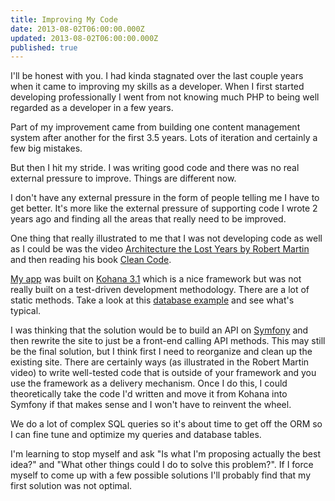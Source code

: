 ```yaml
---
title: Improving My Code
date: 2013-08-02T06:00:00.000Z
updated: 2013-08-02T06:00:00.000Z
published: true
---
```


I'll be honest with you. I had kinda stagnated over the last couple years when it came to improving my skills as a developer. When I first started developing professionally I went from not knowing much PHP to being well regarded as a developer in a few years.

Part of my improvement came from building one content management system after another for the first 3.5 years. Lots of iteration and certainly a few big mistakes.

But then I hit my stride. I was writing good code and there was no real external pressure to improve. Things are different now.

I don't have any external pressure in the form of people telling me I have to get better. It's more like the external pressure of supporting code I wrote 2 years ago and finding all the areas that really need to be improved.

One thing that really illustrated to me that I was not developing code as well as I could be was the video [Architecture the Lost Years by Robert Martin](http://youtu.be/WpkDN78P884) and then reading his book [Clean Code](http://shll.me/cleancode).

[My app](http://www.datecheckpro.com/) was built on [Kohana 3.1](http://kohanaframework.org/) which is a nice framework but was not really built on a test-driven development methodology. There are a lot of static methods. Take a look at this [database example](https://docs.koseven.ga/guide/database/examples) and see what's typical.

I was thinking that the solution would be to build an API on [Symfony](http://symfony.com/) and then rewrite the site to just be a front-end calling API methods. This may still be the final solution, but I think first I need to reorganize and clean up the existing site. There are certainly ways (as illustrated in the Robert Martin video) to write well-tested code that is outside of your framework and you use the framework as a delivery mechanism. Once I do this, I could theoretically take the code I'd written and move it from Kohana into Symfony if that makes sense and I won't have to reinvent the wheel.

We do a lot of complex SQL queries so it's about time to get off the ORM so I can fine tune and optimize my queries and database tables.

I'm learning to stop myself and ask "Is what I'm proposing actually the best idea?" and "What other things could I do to solve this problem?". If I force myself to come up with a few possible solutions I'll probably find that my first solution was not optimal.

